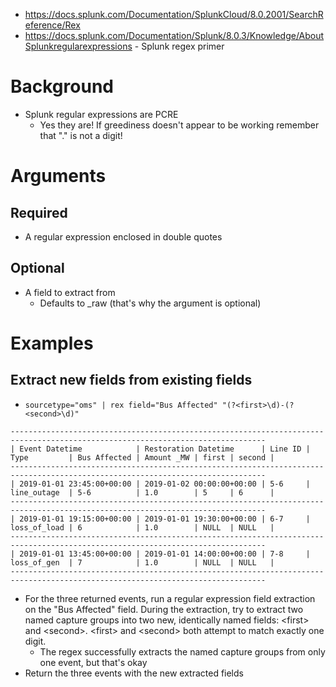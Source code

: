- https://docs.splunk.com/Documentation/SplunkCloud/8.0.2001/SearchReference/Rex
- https://docs.splunk.com/Documentation/Splunk/8.0.3/Knowledge/AboutSplunkregularexpressions - Splunk regex primer
# Background
- Splunk regular expressions are PCRE
  - Yes they are! If greediness doesn't appear to be working remember that "." is not a digit!
# Arguments
## Required
- A regular expression enclosed in double quotes
## Optional
- A field to extract from
  - Defaults to _raw (that's why the argument is optional)
# Examples
## Extract new fields from existing fields
- `sourcetype="oms" | rex field="Bus Affected" "(?<first>\d)-(?<second>\d)"`
```
-------------------------------------------------------------------------------------------------------------------------------
| Event Datetime            | Restoration Datetime      | Line ID | Type         | Bus Affected | Amount _MW | first | second |
-------------------------------------------------------------------------------------------------------------------------------
| 2019-01-01 23:45:00+00:00 | 2019-01-02 00:00:00+00:00 | 5-6     | line_outage  | 5-6          | 1.0        | 5     | 6      |
-------------------------------------------------------------------------------------------------------------------------------
| 2019-01-01 19:15:00+00:00 | 2019-01-01 19:30:00+00:00 | 6-7     | loss_of_load | 6            | 1.0        | NULL  | NULL   |
-------------------------------------------------------------------------------------------------------------------------------
| 2019-01-01 13:45:00+00:00 | 2019-01-01 14:00:00+00:00 | 7-8     | loss_of_gen  | 7            | 1.0        | NULL  | NULL   |
-------------------------------------------------------------------------------------------------------------------------------
```
- For the three returned events, run a regular expression field extraction on the "Bus Affected" field. During the extraction, try to extract two
  named capture groups into two new, identically named fields: \<first> and \<second>. \<first> and \<second> both attempt to match exactly one digit.
  - The regex successfully extracts the named capture groups from only one event, but that's okay
- Return the three events with the new extracted fields
